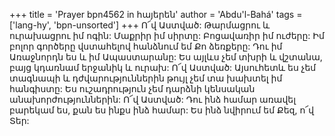 +++
title = 'Prayer bpn4562 in հայերեն'
author = 'Abdu'l-Bahá'
tags = ['lang-hy', 'bpn-unsorted']
+++
Ո՜վ Աստված: Թարմացրու և ուրախացրու իմ ոգին: Մաքրիր իմ սիրտը: Բոցավառիր իմ ուժերը: Իմ բոլոր գործերը վստահելով հանձնում եմ Քո ձեռքերը: Դու իմ Առաջնորդն ես և իմ Ապաստարանը: Ես այլևս չեմ տխրի և վշտանա, բայց կդառնամ երջանիկ և ուրախ: Ո՜վ Աստված: Այսուհետև ես չեմ տագնապի և դժվարություններին թույլ չեմ տա խախտել իմ հանգիստը: Ես ուշադրություն չեմ դարձնի կենսական անախորժություններին:
	Ո՜վ Աստված: Դու ինձ համար առավել բարեկամ ես, քան ես ինքս ինձ համար: Ես ինձ նվիրում եմ Քեզ, ո՜վ Տեր:
